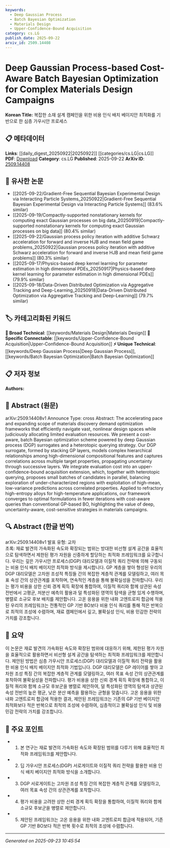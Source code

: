 ```yaml
---
keywords:
  - Deep Gaussian Process
  - Batch Bayesian Optimization
  - Materials Design
  - Upper-Confidence-Bound Acquisition
category: cs.LG
publish_date: 2025-09-22
arxiv_id: 2509.14408
---
```


<!-- KEYWORD_LINKING_METADATA:
{
  "processed_timestamp": "2025-09-23T10:45:54.182683",
  "vocabulary_version": "1.0",
  "selected_keywords": [
    "Deep Gaussian Process",
    "Batch Bayesian Optimization",
    "Materials Design",
    "Upper-Confidence-Bound Acquisition"
  ],
  "rejected_keywords": [],
  "similarity_scores": {
    "Deep Gaussian Process": 0.78,
    "Batch Bayesian Optimization": 0.82,
    "Materials Design": 0.7,
    "Upper-Confidence-Bound Acquisition": 0.79
  },
  "extraction_method": "AI_prompt_based",
  "budget_applied": true,
  "candidates_json": {
    "candidates": [
      {
        "surface": "Deep Gaussian Process",
        "canonical": "Deep Gaussian Process",
        "aliases": [
          "DGP"
        ],
        "category": "unique_technical",
        "rationale": "Deep Gaussian Processes are a novel approach to modeling complex hierarchical relationships, making them a unique technical concept in this context.",
        "novelty_score": 0.75,
        "connectivity_score": 0.65,
        "specificity_score": 0.85,
        "link_intent_score": 0.78
      },
      {
        "surface": "Batch Bayesian Optimization",
        "canonical": "Batch Bayesian Optimization",
        "aliases": [
          "BBO"
        ],
        "category": "unique_technical",
        "rationale": "Batch Bayesian Optimization is a specific method that enhances connectivity by linking to optimization strategies in machine learning.",
        "novelty_score": 0.68,
        "connectivity_score": 0.72,
        "specificity_score": 0.8,
        "link_intent_score": 0.82
      },
      {
        "surface": "Materials Design",
        "canonical": "Materials Design",
        "aliases": [
          "Materials Discovery"
        ],
        "category": "broad_technical",
        "rationale": "Materials Design is a broad technical area that connects to various research in materials science and engineering.",
        "novelty_score": 0.55,
        "connectivity_score": 0.78,
        "specificity_score": 0.6,
        "link_intent_score": 0.7
      },
      {
        "surface": "Upper-Confidence-Bound Acquisition",
        "canonical": "Upper-Confidence-Bound Acquisition",
        "aliases": [
          "UCB Acquisition"
        ],
        "category": "specific_connectable",
        "rationale": "This acquisition function is crucial for balancing exploration and exploitation in optimization, linking it to decision-making strategies.",
        "novelty_score": 0.62,
        "connectivity_score": 0.8,
        "specificity_score": 0.78,
        "link_intent_score": 0.79
      }
    ],
    "ban_list_suggestions": [
      "optimization framework",
      "evaluation resources"
    ]
  },
  "decisions": [
    {
      "candidate_surface": "Deep Gaussian Process",
      "resolved_canonical": "Deep Gaussian Process",
      "decision": "linked",
      "scores": {
        "novelty": 0.75,
        "connectivity": 0.65,
        "specificity": 0.85,
        "link_intent": 0.78
      }
    },
    {
      "candidate_surface": "Batch Bayesian Optimization",
      "resolved_canonical": "Batch Bayesian Optimization",
      "decision": "linked",
      "scores": {
        "novelty": 0.68,
        "connectivity": 0.72,
        "specificity": 0.8,
        "link_intent": 0.82
      }
    },
    {
      "candidate_surface": "Materials Design",
      "resolved_canonical": "Materials Design",
      "decision": "linked",
      "scores": {
        "novelty": 0.55,
        "connectivity": 0.78,
        "specificity": 0.6,
        "link_intent": 0.7
      }
    },
    {
      "candidate_surface": "Upper-Confidence-Bound Acquisition",
      "resolved_canonical": "Upper-Confidence-Bound Acquisition",
      "decision": "linked",
      "scores": {
        "novelty": 0.62,
        "connectivity": 0.8,
        "specificity": 0.78,
        "link_intent": 0.79
      }
    }
  ]
}
-->

# Deep Gaussian Process-based Cost-Aware Batch Bayesian Optimization for Complex Materials Design Campaigns

**Korean Title:** 복잡한 소재 설계 캠페인을 위한 비용 인식 배치 베이지안 최적화를 기반으로 한 심층 가우시안 프로세스

## 📋 메타데이터

**Links**: [[daily_digest_20250922|20250922]] [[categories/cs.LG|cs.LG]]
**PDF**: [Download](https://arxiv.org/pdf/2509.14408.pdf)
**Category**: cs.LG
**Published**: 2025-09-22
**ArXiv ID**: [2509.14408](https://arxiv.org/abs/2509.14408)

## 🔗 유사한 논문
- [[2025-09-22/Gradient-Free Sequential Bayesian Experimental Design via Interacting Particle Systems_20250922|Gradient-Free Sequential Bayesian Experimental Design via Interacting Particle Systems]] (83.6% similar)
- [[2025-09-19/Compactly-supported nonstationary kernels for computing exact Gaussian processes on big data_20250919|Compactly-supported nonstationary kernels for computing exact Gaussian processes on big data]] (80.4% similar)
- [[2025-09-22/Gaussian process policy iteration with additive Schwarz acceleration for forward and inverse HJB and mean field game problems_20250922|Gaussian process policy iteration with additive Schwarz acceleration for forward and inverse HJB and mean field game problems]] (80.3% similar)
- [[2025-09-17/Physics-based deep kernel learning for parameter estimation in high dimensional PDEs_20250917|Physics-based deep kernel learning for parameter estimation in high dimensional PDEs]] (79.9% similar)
- [[2025-09-18/Data-Driven Distributed Optimization via Aggregative Tracking and Deep-Learning_20250918|Data-Driven Distributed Optimization via Aggregative Tracking and Deep-Learning]] (79.7% similar)

## 🏷️ 카테고리화된 키워드
**🧠 Broad Technical**: [[keywords/Materials Design|Materials Design]]
**🔗 Specific Connectable**: [[keywords/Upper-Confidence-Bound Acquisition|Upper-Confidence-Bound Acquisition]]
**⚡ Unique Technical**: [[keywords/Deep Gaussian Process|Deep Gaussian Process]], [[keywords/Batch Bayesian Optimization|Batch Bayesian Optimization]]

## 📋 저자 정보

**Authors:** 

## 📄 Abstract (원문)

arXiv:2509.14408v1 Announce Type: cross 
Abstract: The accelerating pace and expanding scope of materials discovery demand optimization frameworks that efficiently navigate vast, nonlinear design spaces while judiciously allocating limited evaluation resources. We present a cost-aware, batch Bayesian optimization scheme powered by deep Gaussian process (DGP) surrogates and a heterotopic querying strategy. Our DGP surrogate, formed by stacking GP layers, models complex hierarchical relationships among high-dimensional compositional features and captures correlations across multiple target properties, propagating uncertainty through successive layers. We integrate evaluation cost into an upper-confidence-bound acquisition extension, which, together with heterotopic querying, proposes small batches of candidates in parallel, balancing exploration of under-characterized regions with exploitation of high-mean, low-variance predictions across correlated properties. Applied to refractory high-entropy alloys for high-temperature applications, our framework converges to optimal formulations in fewer iterations with cost-aware queries than conventional GP-based BO, highlighting the value of deep, uncertainty-aware, cost-sensitive strategies in materials campaigns.

## 🔍 Abstract (한글 번역)

arXiv:2509.14408v1 발표 유형: 교차  
초록: 재료 발견의 가속화된 속도와 확장되는 범위는 방대한 비선형 설계 공간을 효율적으로 탐색하면서 제한된 평가 자원을 신중하게 할당하는 최적화 프레임워크를 요구합니다. 우리는 깊은 가우시안 프로세스(DGP) 대리모델과 이질적 쿼리 전략에 의해 구동되는 비용 인식 배치 베이지안 최적화 방식을 제시합니다. GP 계층을 쌓아 형성된 우리의 DGP 대리모델은 고차원 조성적 특징들 간의 복잡한 계층적 관계를 모델링하고, 여러 목표 속성 간의 상관관계를 포착하며, 연속적인 계층을 통해 불확실성을 전파합니다. 우리는 평가 비용을 상한 신뢰 경계 획득 확장에 통합하여, 이질적 쿼리와 함께 상관된 속성 전반에서 고평균, 저분산 예측의 활용과 덜 특성화된 영역의 탐색을 균형 있게 수행하며, 병렬로 소규모 후보 배치를 제안합니다. 고온 응용을 위한 내화 고엔트로피 합금에 적용된 우리의 프레임워크는 전통적인 GP 기반 BO보다 비용 인식 쿼리를 통해 적은 반복으로 최적의 조성에 수렴하며, 재료 캠페인에서 깊고, 불확실성 인식, 비용 민감한 전략의 가치를 강조합니다.

## 📝 요약

이 논문은 재료 발견의 가속화된 속도와 확장된 범위에 대응하기 위해, 제한된 평가 자원을 효율적으로 활용하면서 비선형 설계 공간을 탐색하는 최적화 프레임워크를 제안합니다. 제안된 방법은 심층 가우시안 프로세스(DGP) 대리모델과 이질적 쿼리 전략을 활용한 비용 인식 배치 베이지안 최적화 기법입니다. DGP 대리모델은 GP 레이어를 쌓아 고차원 조성 특징 간의 복잡한 계층적 관계를 모델링하고, 여러 목표 속성 간의 상관관계를 포착하여 불확실성을 전파합니다. 평가 비용을 상한 신뢰 경계 획득 확장에 통합하고, 이질적 쿼리와 함께 소규모 후보군을 병렬로 제안하여, 덜 특성화된 영역의 탐색과 상관된 속성 전반의 높은 평균, 낮은 분산 예측을 활용하는 균형을 맞춥니다. 고온 응용을 위한 내화 고엔트로피 합금에 적용한 결과, 제안된 프레임워크는 기존의 GP 기반 베이지안 최적화보다 적은 반복으로 최적의 조성에 수렴하여, 심층적이고 불확실성 인식 및 비용 민감 전략의 가치를 강조합니다.

## 🎯 주요 포인트

- 1. 본 연구는 재료 발견의 가속화된 속도와 확장된 범위를 다루기 위해 효율적인 최적화 프레임워크를 제안합니다.
- 2. 딥 가우시안 프로세스(DGP) 서로게이트와 이질적 쿼리 전략을 활용한 비용 인식 배치 베이지안 최적화 방식을 소개합니다.
- 3. DGP 서로게이트는 고차원 조성 특징 간의 복잡한 계층적 관계를 모델링하고, 여러 목표 속성 간의 상관관계를 포착합니다.
- 4. 평가 비용을 고려한 상한 신뢰 경계 획득 확장을 통합하여, 이질적 쿼리와 함께 소규모 후보군을 병렬로 제안합니다.
- 5. 제안된 프레임워크는 고온 응용을 위한 내화 고엔트로피 합금에 적용되어, 기존 GP 기반 BO보다 적은 반복 횟수로 최적의 조성에 수렴합니다.


---

*Generated on 2025-09-23 10:45:54*